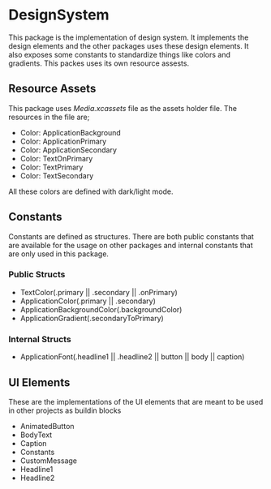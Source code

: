 
# DesignSystem

  This package is the implementation of design system. It implements the design elements and the other packages uses these design elements. It also exposes some constants to standardize things like colors and gradients. This packes uses its own resource assests.

## Resource Assets

This package uses *Media.xcassets* file as the assets holder file. The resources in the file are;

 - Color: ApplicationBackground
 - Color: ApplicationPrimary
 - Color: ApplicationSecondary
 - Color: TextOnPrimary
 - Color: TextPrimary
 - Color: TextSecondary

All these colors are defined with dark/light mode.

## Constants

Constants are defined as structures. There are both public constants that are available for the usage on other packages and internal constants that are only used in this package.

### Public Structs

 - TextColor(.primary || .secondary || .onPrimary)
 - ApplicationColor(.primary || .secondary)
 - ApplicationBackgroundColor(.backgroundColor)
 - ApplicationGradient(.secondaryToPrimary)
 
### Internal Structs

 - ApplicationFont(.headline1 || .headline2 || button || body || caption)

## UI Elements

These are the implementations of the UI elements that are meant to be used in other projects as buildin blocks

 - AnimatedButton
 - BodyText
 - Caption
 - Constants
 - CustomMessage
 - Headline1
 - Headline2
